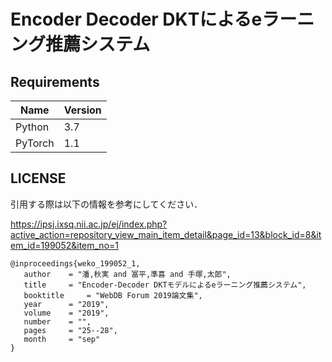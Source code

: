 # Encoder Decoder DKTによるeラーニング推薦システム

## Requirements

| Name    | Version |
| ------- | ------- |
| Python  | 3.7     |
| PyTorch | 1.1     |

## LICENSE

引用する際は以下の情報を参考にしてください．

https://ipsj.ixsq.nii.ac.jp/ej/index.php?active_action=repository_view_main_item_detail&page_id=13&block_id=8&item_id=199052&item_no=1

```
@inproceedings{weko_199052_1,
   author	 = "潘,秋実 and 冨平,準喜 and 手塚,太郎",
   title	 = "Encoder-Decoder DKTモデルによるeラーニング推薦システム",
   booktitle	 = "WebDB Forum 2019論文集",
   year 	 = "2019",
   volume	 = "2019",
   number	 = "",
   pages	 = "25--28",
   month	 = "sep"
}
```

